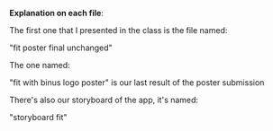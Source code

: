 <c><b>Explanation on each file</b></c>:


The first one that I presented in the class is the file named:

"fit poster final unchanged"

The one named:

"fit with binus logo poster" is our last result of the poster submission

There's also our storyboard of the app, it's named:

"storyboard fit"
